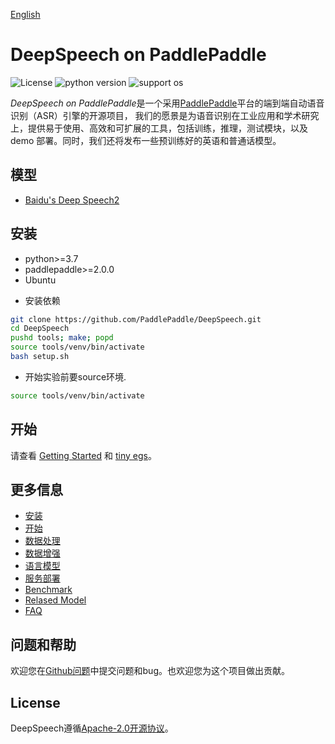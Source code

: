 [English](README.md)

# DeepSpeech on PaddlePaddle

![License](https://img.shields.io/badge/license-Apache%202-red.svg)
![python version](https://img.shields.io/badge/python-3.7+-orange.svg)
![support os](https://img.shields.io/badge/os-linux-yellow.svg)

*DeepSpeech on PaddlePaddle*是一个采用[PaddlePaddle](https://github.com/PaddlePaddle/Paddle)平台的端到端自动语音识别（ASR）引擎的开源项目，
我们的愿景是为语音识别在工业应用和学术研究上，提供易于使用、高效和可扩展的工具，包括训练，推理，测试模块，以及 demo 部署。同时，我们还将发布一些预训练好的英语和普通话模型。

## 模型

* [Baidu's Deep Speech2](http://proceedings.mlr.press/v48/amodei16.pdf)

## 安装
* python>=3.7
* paddlepaddle>=2.0.0
* Ubuntu

- 安装依赖

```bash
git clone https://github.com/PaddlePaddle/DeepSpeech.git
cd DeepSpeech
pushd tools; make; popd
source tools/venv/bin/activate
bash setup.sh
```

- 开始实验前要source环境.

```bash
source tools/venv/bin/activate
```

## 开始

请查看 [Getting Started](docs/geting_started.md) 和 [tiny egs](examples/tiny/README.md)。

## 更多信息

* [安装](docs/install.md)  
* [开始](docs/geting_started.md)  
* [数据处理](docs/data_preparation.md)  
* [数据增强](docs/augmentation.md)  
* [语言模型](docs/ngram_lm.md)  
* [服务部署](docs/server.md)  
* [Benchmark](docs/benchmark.md)  
* [Relased Model](docs/released_model.md)  
* [FAQ](docs/faq.md)  

## 问题和帮助

欢迎您在[Github问题](https://github.com/PaddlePaddle/models/issues)中提交问题和bug。也欢迎您为这个项目做出贡献。

## License

DeepSpeech遵循[Apache-2.0开源协议](./LICENSE)。
